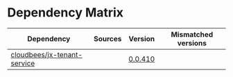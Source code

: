 # Dependency Matrix

Dependency | Sources | Version | Mismatched versions
---------- | ------- | ------- | -------------------
[cloudbees/jx-tenant-service](https://github.com/cloudbees/jx-tenant-service) |  | [0.0.410](https://github.com/cloudbees/jx-tenant-service/releases/tag/v0.0.410) | 
